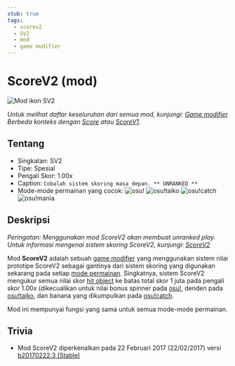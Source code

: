 ```yaml
---
stub: true
tags:
  - scorev2
  - SV2
  - mod
  - game modifier
---
```


# ScoreV2 (mod)

![Mod ikon SV2](/wiki/shared/mods/SV2.png "Mod ikon ScoreV2 (SV2)")

*Untuk melihat daftar keseluruhan dari semua mod, kunjungi: [Game modifier](/wiki/Game_modifier)*\
*Berbeda konteks dengan [Score](/wiki/Gameplay/Score) atau [ScoreV1](/wiki/Gameplay/Score/ScoreV1).*

## Tentang

- Singkatan: SV2
- Tipe: Spesial
- Pengali Skor: 1.00x
- Caption: `Cobalah sistem skoring masa depan. ** UNRANKED **`
- Mode-mode permainan yang cocok: ![][osu!] ![][osu!taiko] ![][osu!catch] ![][osu!mania]

## Deskripsi

*Peringatan: Menggunakan mod ScoreV2 akan membuat unranked play.*\
*Untuk informasi mengenai sistem skoring ScoreV2, kunjungi: [ScoreV2](/wiki/Gameplay/Score#scorev2)*

Mod **ScoreV2** adalah sebuah [game modifier](/wiki/Game_modifier) yang menggunakan sistem nilai prototipe ScoreV2 sebagai gantinya dari sistem skoring yang digunakan sekarang pada setiap [mode permainan](/wiki/Game_mode). Singkatnya, sistem ScoreV2 mengukur semua nilai skor [hit object](/wiki/Hit_object) ke batas total skor 1 juta pada pengali skor 1.00x (dikecualikan untuk nilai bonus spinner pada [osu!](/wiki/Game_mode/osu!), denden pada [osu!taiko](/wiki/Game_mode/osu!taiko), dan banana yang dikumpulkan pada [osu!catch](/wiki/Game_mode/osu!catch).

Mod ini mempunyai fungsi yang sama untuk semua mode-mode permainan.

## Trivia

- Mod ScoreV2 diperkenalkan pada 22 Februari 2017 (22/02/2017) versi [b20170222.3 (Stable)](https://osu.ppy.sh/home/changelog/stable40/20170222.3)

[osu!]: /wiki/shared/mode/osu.png "osu!"
[osu!taiko]: /wiki/shared/mode/taiko.png "osu!taiko"
[osu!catch]: /wiki/shared/mode/catch.png "osu!catch"
[osu!mania]: /wiki/shared/mode/mania.png "osu!mania"
